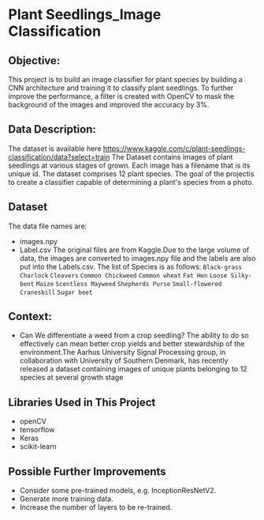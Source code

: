 # Plant Seedlings_Image Classification
## Objective:
This project is to build an image classifier for plant species by building a CNN architecture and training it to classify plant seedlings. To further improve the performance, a filter is created with OpenCV to mask the background of the images and improved the accuracy by 3%.
## Data Description:
The dataset is available here https://www.kaggle.com/c/plant-seedlings-classification/data?select=train
The Dataset contains images of plant seedlings at various stages of  grown. Each image has a filename that is its unique id. The dataset comprises 12 plant species. The goal of the projectis to create a classifier capable of determining a plant's species from a photo.
## Dataset
The data file names are:
* images.npy
* Label.csv
The original files are from Kaggle.Due to the large volume of data, the images are converted to images.npy file and the labels are  also  put  into  the  Labels.csv. The list of Species is as follows:
`Black-grass`
`Charlock`
`Cleavers`
`Common Chickweed`
`Common wheat`
`Fat Hen`
`Loose Silky-bent`
`Maize`
`Scentless Mayweed`
`Shepherds Purse`
`Small-flowered Cranesbill`
`Sugar beet`
## Context:
* Can We differentiate a weed from a crop seedling?
The ability to do so effectively can mean better crop yields and better stewardship of the environment.The Aarhus University Signal Processing group, in collaboration with University of Southern Denmark, has recently released a dataset containing images of unique plants belonging to 12 species at several growth stage
## Libraries Used in This Project
* openCV
* tensorflow
* Keras
* scikit-learn
## Possible Further Improvements
* Consider some pre-trained models, e.g. InceptionResNetV2.
* Generate more training data.
* Increase the number of layers to be re-trained.
